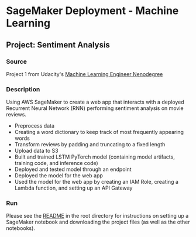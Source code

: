 # SageMaker Deployment - Machine Learning

## Project: Sentiment Analysis

### Source 

Project 1 from Udacity's [Machine Learning Engineer Nenodegree](https://www.udacity.com/course/machine-learning-engineer-nanodegree--nd009t)

### Description

Using AWS SageMaker to create a web app that interacts with a deployed Recurrent Neural Network (RNN) performing sentiment analysis on movie reviews.

- Preprocess data
- Creating a word dictionary to keep track of most frequently appearing words
- Transform reviews by padding and truncating to a fixed length
- Upload data to S3
- Built and trained LSTM PyTorch model (containing model artifacts, training code, and inference code)
- Deployed and tested model through an endpoint
- Deployed the model for the web app
- Used the model for the web app by creating an IAM Role, creating a Lambda function, and setting up an API Gateway

### Run

Please see the [README](https://github.com/udacity/sagemaker-deployment/tree/master/README.md) in the root directory for instructions on setting up a SageMaker notebook and downloading the project files (as well as the other notebooks).
